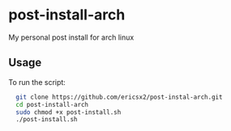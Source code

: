 # post-install-arch

My personal post install for arch linux

## Usage

To run the script:

```bash
  git clone https://github.com/ericsx2/post-instal-arch.git
  cd post-install-arch
  sudo chmod +x post-install.sh
  ./post-install.sh
```
